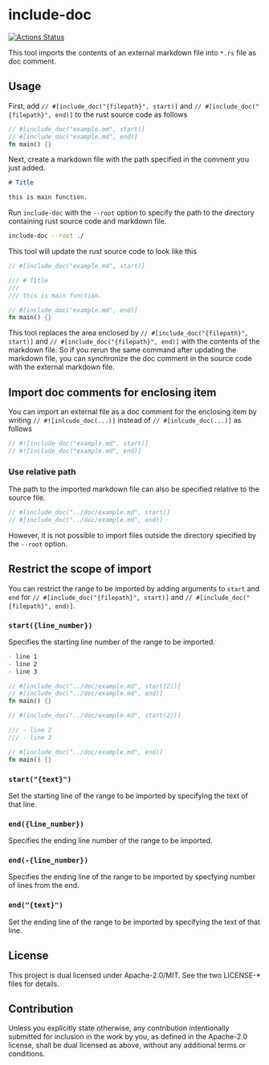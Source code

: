# include-doc

[![Actions Status](https://github.com/frozenlib/include-doc/workflows/CI/badge.svg)](https://github.com/frozenlib/include-doc/actions)

This tool imports the contents of an external markdown file into `*.rs` file as doc comment.

## Usage

First, add `// #[include_doc("{filepath}", start)]` and `// #[include_doc("{filepath}", end)]` to the rust source code as follows

```rust :main.rs
// #[include_doc("example.md", start)]
// #[include_doc("example.md", end)]
fn main() {}
```

Next, create a markdown file with the path specified in the comment you just added.

```md :example.md
# Title

this is main function.
```

Run `include-doc` with the `--root` option to specify the path to the directory containing rust source code and markdown file.

```sh
include-doc --root ./
```

This tool will update the rust source code to look like this

```rust :main.rs
// #[include_doc("example.md", start)]

/// # Title
///
/// this is main function.

// #[include_doc("example.md", end)]
fn main() {}
```

This tool replaces the area enclosed by `// #[include_doc("{filepath}", start)]` and `// #[include_doc("{filepath}", end)]` with the contents of the markdown file. So if you rerun the same command after updating the markdown file, you can synchronize the doc comment in the source code with the external markdown file.

## Import doc comments for enclosing item

You can import an external file as a doc comment for the enclosing item by writing `// #![inlcude_doc(...)]` instead of `// #[inlcude_doc(...)]` as follows

```rust
// #![include_doc("example.md", start)]
// #![include_doc("example.md", end)]
```

### Use relative path

The path to the imported markdown file can also be specified relative to the source file.

```rust
// #[include_doc("../doc/example.md", start)]
// #[include_doc("../doc/example.md", end)]
```

However, it is not possible to import files outside the directory specified by the `--root` option.

## Restrict the scope of import

You can restrict the range to be imported by adding arguments to `start` and `end` for `// #[include_doc("{filepath}", start)]` and `// #[include_doc("{filepath}", end)]`.

### `start({line_number})`

Specifies the starting line number of the range to be imported.

```md
- line 1
- line 2
- line 3
```

```rs
// #[include_doc("../doc/example.md", start(2))]
// #[include_doc("../doc/example.md", end)]
fn main() {}
```

```rs
// #[include_doc("../doc/example.md", start(2))]

/// - line 2
/// - line 3

// #[include_doc("../doc/example.md", end)]
fn main() {}
```

### `start("{text}")`

Set the starting line of the range to be imported by specifying the text of that line.

### `end({line_number})`

Specifies the ending line number of the range to be imported.

### `end(-{line_number})`

Specifies the ending line of the range to be imported by specfying number of lines from the end.

### `end("{text}")`

Set the ending line of the range to be imported by specifying the text of that line.

## License

This project is dual licensed under Apache-2.0/MIT. See the two LICENSE-\* files for details.

## Contribution

Unless you explicitly state otherwise, any contribution intentionally submitted for inclusion in the work by you, as defined in the Apache-2.0 license, shall be dual licensed as above, without any additional terms or conditions.
